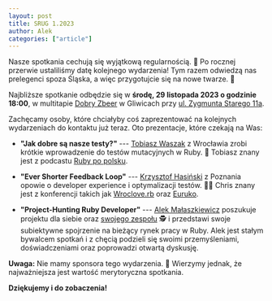 ```yaml
---
layout: post
title: SRUG 1.2023
author: Alek
categories: ["article"]
---
```


Nasze spotkania cechują się wyjątkową regularnością.
🤣
Po rocznej przerwie ustaliliśmy datę kolejnego wydarzenia!
Tym razem odwiedzą nas prelegenci spoza Śląska,
a więc przygotujcie się na nowe twarze.
🎉

Najbliższe spotkanie odbędzie się w **środę, 29 listopada 2023 o godzinie 18:00**,
w multitapie [Dobry Zbeer](https://www.facebook.com/DobryZbeer/) w Gliwicach przy
[ul. Zygmunta Starego 11a](https://www.google.com/maps/place/Zygmunta+Starego+11a,+44-100+Gliwice/).

Zachęcamy osoby, które chciałyby coś zaprezentować na kolejnych wydarzeniach
do kontaktu już teraz.
Oto prezentacje, które czekają na Was:

- **"Jak dobre są nasze testy?"** ---
  [Tobiasz Waszak](https://github.com/tobiaszwaszak) z Wrocławia zrobi
  krótkie wprowadzenie do testów mutacyjnych w Ruby.
  💎
  Tobiasz znany jest z podcastu [Ruby po polsku](https://www.rubypopolsku.pl/).

- **"Ever Shorter Feedback Loop"** ---
  [Krzysztof Hasiński](https://github.com/khasinski) z Poznania opowie
  o developer experience i optymalizacji testów.
  🧑‍💻️
  Chris znany jest z konferencji takich jak
  [Wroclove.rb](https://wrocloverb.com/) oraz [Euruko](https://euruko.org/).

- **"Project-Hunting Ruby Developer"** ---
  [Alek Małaszkiewicz](https://torrocus.com)
  poszukuje projektu dla siebie oraz [swojego zespołu](https://fractalsoft.org/team)
  🕵
  i przedstawi swoje subiektywne spojrzenie na bieżący rynek pracy w Ruby.
  Alek jest stałym bywalcem spotkań i z chęcią podzieli się swoimi przemyśleniami,
  doświadczeniami oraz poprowadzi otwartą dyskusję.

**Uwaga:**
Nie mamy sponsora tego wydarzenia.
💸
Wierzymy jednak, że najważniejsza jest wartość merytoryczna spotkania.

**Dziękujemy i do zobaczenia!**
